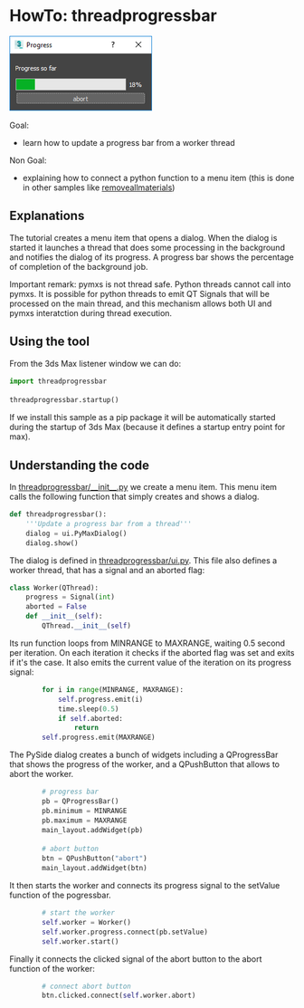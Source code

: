 # HowTo: threadprogressbar

![Dialog](doc/Progress.png)

Goal:
- learn how to update a progress bar from a worker thread

Non Goal:
- explaining how to connect a python function to a menu item (this is done
in other samples like [removeallmaterials](removeallmaterials/README.md))

## Explanations

The tutorial creates a menu item that opens a dialog. When the dialog
is started it launches a thread that does some processing in
the background and notifies the dialog of its progress. A progress bar
shows the percentage of completion of the background job.

Important remark: pymxs is not thread safe. Python threads cannot
call into pymxs. It is possible for python threads to emit QT Signals
that will be processed on the main thread, and this mechanism allows
both UI and pymxs interatction during thread execution.

## Using the tool

From the 3ds Max listener window we can do:

```python
import threadprogressbar

threadprogressbar.startup()
```

If we install this sample as a pip package it will be automatically
started during the startup of 3ds Max (because it defines a startup
entry point for max).

## Understanding the code

In [threadprogressbar/\_\_init\_\_.py](threadprogressbar/__init__.py) we
create a menu item. This menu item calls the following function that simply
creates and shows a dialog.

```python
def threadprogressbar():
    '''Update a progress bar from a thread'''
    dialog = ui.PyMaxDialog()
    dialog.show()
```

The dialog is defined in [threadprogressbar/ui.py](threadprogressbar/ui.py). This
file also defines a worker thread, that has a signal and an aborted flag:

```python
class Worker(QThread):
    progress = Signal(int)
    aborted = False
    def __init__(self):
        QThread.__init__(self)

```

Its run function loops from MINRANGE to MAXRANGE, waiting 0.5 second per
iteration. On each iteration it checks if the aborted flag was set and
exits if it's the case. It also emits the current value of the iteration
on its progress signal:

```python
        for i in range(MINRANGE, MAXRANGE):
            self.progress.emit(i)
            time.sleep(0.5)
            if self.aborted:
                return
        self.progress.emit(MAXRANGE)
```

The PySide dialog creates a bunch of widgets including a QProgressBar
that shows the progress of the worker, and a QPushButton that allows
to abort the worker.

```python
        # progress bar
        pb = QProgressBar()
        pb.minimum = MINRANGE
        pb.maximum = MAXRANGE
        main_layout.addWidget(pb)

        # abort button
        btn = QPushButton("abort")
        main_layout.addWidget(btn)
```

It then starts the worker and connects its progress signal to the
setValue function of the pogressbar.

```python
        # start the worker
        self.worker = Worker()
        self.worker.progress.connect(pb.setValue)
        self.worker.start()
```

Finally it connects the clicked signal of the abort button to the
abort function of the worker:

```python
        # connect abort button
        btn.clicked.connect(self.worker.abort)
```
